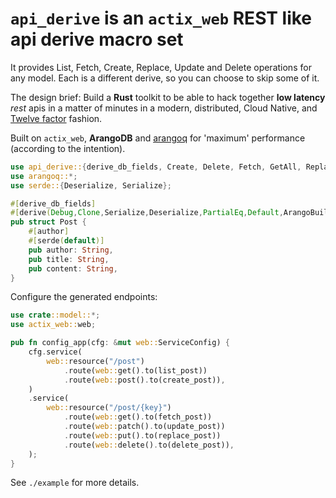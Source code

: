 # `api_derive` is an `actix_web` **REST** like api derive macro set
It provides List, Fetch, Create, Replace, Update and Delete operations for any model.
Each is a different derive, so you can choose to skip some of it.

The design brief:
Build a **Rust** toolkit to be able to hack together **low latency** *rest* apis in a matter of minutes in a modern, distributed, Cloud Native, and [Twelve factor](https://12factor.net/) fashion.

Built on `actix_web`, **ArangoDB** and [arangoq](https://github.com/element114/arangoq) for 'maximum' performance (according to the intention).

```rust
use api_derive::{derive_db_fields, Create, Delete, Fetch, GetAll, Replace, Update};
use arangoq::*;
use serde::{Deserialize, Serialize};

#[derive_db_fields]
#[derive(Debug,Clone,Serialize,Deserialize,PartialEq,Default,ArangoBuilder,GetAll,Fetch,Create,Update,Replace,Delete,)]
pub struct Post {
    #[author]
    #[serde(default)]
    pub author: String,
    pub title: String,
    pub content: String,
}
```
Configure the generated endpoints:
```rust
use crate::model::*;
use actix_web::web;

pub fn config_app(cfg: &mut web::ServiceConfig) {
    cfg.service(
        web::resource("/post")
            .route(web::get().to(list_post))
            .route(web::post().to(create_post)),
    )
    .service(
        web::resource("/post/{key}")
            .route(web::get().to(fetch_post))
            .route(web::patch().to(update_post))
            .route(web::put().to(replace_post))
            .route(web::delete().to(delete_post)),
    );
}
```
See `./example` for more details.
